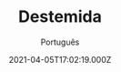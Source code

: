 ---
id: 'cecc4f26-fde3-4e65-a076-be9397f2fd69'
type: 'movie' # Filme, Série, Anime
title: "Destemida"
synopsis: ["Talento e paixão pela música podem levar um ao topo. No caminho, no entanto, haverá armadilhas do showbiz.",
]
originalTitle: "Jak zostać gwiazdą"
date: '2021-04-05T17:02:19.000Z'
update: '2021-04-05T17:02:19.000Z'
releaseDate: '2020-10-02T03:00:00.000Z'
imdb:
  rating: '5.5' # 8.5
  id: '' # tt0470752
duration: '1h 58 Min'
trailer:
  urls: [
    'E64XsukM_xg',
  ]
tags: ['1080p']
genre: ['Comédia'] #
quality: 'WEB-DL' # BluRay, WEB-DL, HDTV, WEB-DL4K, WEB-DLe
format: 'Mkv' # MKV, MP4, TS
audio: 'Português, Polaco' # Dublado, Legendado, Dual Audio, Dub & Leg
subtitle: 'Português' # Português, inglês,
size: '5.50 GB' # 4.8 GB
audioQuality: 10
videoQuality: 10
directors: []
#  - name: 'Lana Wachowski'
#    image: ''
#  - name: 'Lilly Wachowski'
#    image: ''
cast: []
#  - name: 'Keanu Reeves'
#    image: ''
#    characterName: 'Neo'
writers: []
#  - name: ''
#    image: ''
maturityRating:
  age: '' # L , 10, 12, 14, 16, 18
  topics: [''] # Violence, Illegal drugs, Inappropriate Language, Legal Drugs, Sexual Content, Extreme Violence
###########################################
download:
  
  - url: 'magnet:?xt=urn:btih:75cfa9845c86ce0c1ea93de18974734b68671983&dn=LAPUMiA.Org%20-%20Destemida.2020.1080p.NF.WEB-DL.DDP5.1.x264.DUAL-TDF&tr=udp%3a%2f%2ftracker.opentrackr.org%3a1337%2fannounce&tr=udp%3a%2f%2ftracker.openbittorrent.com%3a80%2fannounce&tr=udp%3a%2f%2ftracker.trackerfix.com%3a80%2fannounce&tr=udp%3a%2f%2ftracker.coppersurfer.tk%3a6969%2fannounce&tr=udp%3a%2f%2ftracker.leechers-paradise.org%3a6969%2fannounce&tr=udp%3a%2f%2feddie4.nl%3a6969%2fannounce&tr=udp%3a%2f%2fp4p.arenabg.com%3a1337%2fannounce&tr=udp%3a%2f%2fexplodie.org%3a6969%2fannounce&tr=udp%3a%2f%2fzer0day.ch%3a1337%2fannounce'
    resolution: '1080p' # 720p, 1080p, 4K,
    audio: 'Dual Áudio' # Dublado, Legendado, Dual Audio
    size: '' # 4.8 GB
    quality: '' # BluRay, WEB-DL
    format: '' # MKV
images:
  cover: '/assets/movies/destemida.jpg'
  background: '/assets/movies/'
---